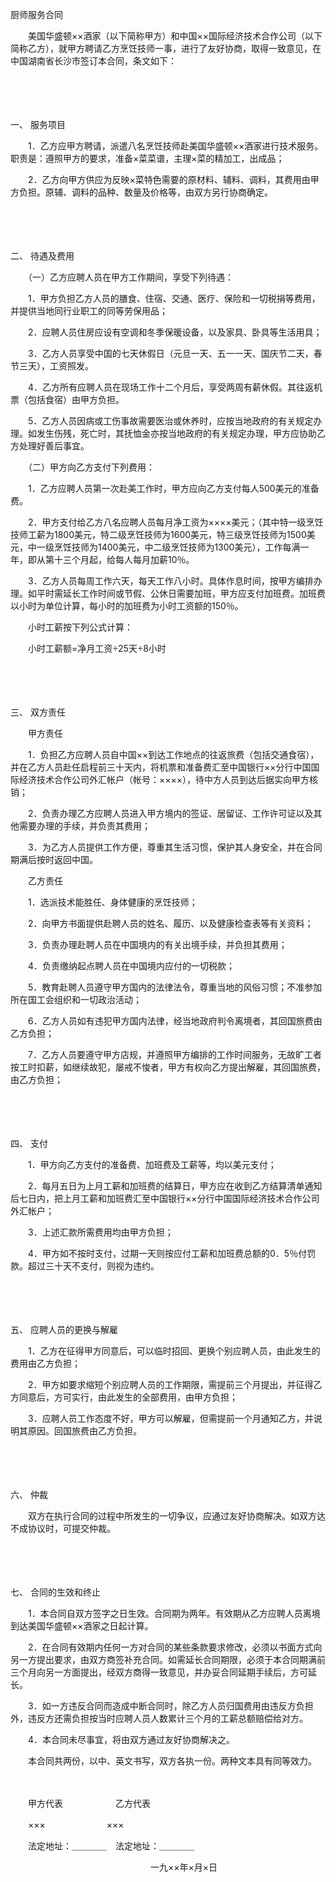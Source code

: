 



厨师服务合同



 

　　美国华盛顿××酒家（以下简称甲方）和中国××国际经济技术合作公司（以下简称乙方），就甲方聘请乙方烹饪技师一事，进行了友好协商，取得一致意见，在中国湖南省长沙市签订本合同，条文如下：

　　

　　

一、
服务项目

　　1．乙方应甲方聘请，派遣八名烹饪技师赴美国华盛顿××酒家进行技术服务。职责是：遵照甲方的要求，准备×菜菜谱，主理×菜的精加工，出成品；

　　2．乙方向甲方供应为反映×菜特色需要的原材料、辅料、调料，其费用由甲方负担。原辅、调料的品种、数量及价格等，由双方另行协商确定。

　　

　　

二、
待遇及费用

　　（一）乙方应聘人员在甲方工作期间，享受下列待遇：

　　1．甲方负担乙方人员的膳食、住宿、交通、医疗、保险和一切税捐等费用，并提供当地同行业职工的同等劳保用品；

　　2．应聘人员住房应设有空调和冬季保暖设备，以及家具、卧具等生活用具；

　　3．乙方人员享受中国的七天休假日（元旦一天、五一一天、国庆节二天，春节三天），工资照发。

　　4．乙方所有应聘人员在现场工作十二个月后，享受两周有薪休假。其往返机票（包括食宿）由甲方负担。

　　5．乙方人员因病或工伤事故需要医治或休养时，应按当地政府的有关规定办理。如发生伤残，死亡时，其抚恤金亦按当地政府的有关规定办理，甲方应协助乙方处理好善后事宜。

　　（二）甲方向乙方支付下列费用：

　　1．乙方应聘人员第一次赴美工作时，甲方应向乙方支付每人500美元的准备费。

　　2．甲方支付给乙方八名应聘人员每月净工资为××××美元；（其中特一级烹饪技师工薪为1800美元，特二级烹饪技师为1600美元，特三级烹饪技师为1500美元，中一级烹饪技师为1400美元，中二级烹饪技师为1300美元），工作每满一年，即从第十三个月起，给每人每月加薪10％。

　　3．乙方人员每周工作六天，每天工作八小时。具体作息时间，按甲方编排办理。如平时需延长工作时间或节假、公休日需要加班，甲方应支付加班费。加班费以小时为单位计算，每小时的加班费为小时工资额的150％。

　　小时工薪按下列公式计算：

　　小时工薪额=净月工资÷25天÷8小时

　　

　　

三、
双方责任

　　甲方责任

　　1．负担乙方应聘人员自中国××到达工作地点的往返旅费（包括交通食宿），并在乙方人员赴任启程前三十天内，将机票和准备费汇至中国银行××分行中国国际经济技术合作公司外汇帐户（帐号：××××），待中方人员到达后据实向甲方核销；

　　2．负责办理乙方应聘人员进入甲方境内的签证、居留证、工作许可证以及其他需要办理的手续，并负责其费用；

　　3．为乙方人员提供工作方便，尊重其生活习惯，保护其人身安全，并在合同期满后按时返回中国。

　　乙方责任

　　1．选派技术能胜任、身体健康的烹饪技师；

　　2．向甲方书面提供赴聘人员的姓名、履历、以及健康检查表等有关资料；

　　3．负责办理赴聘人员在中国境内的有关出境手续，并负担其费用；

　　4．负责缴纳起点聘人员在中国境内应付的一切税款；

　　5．教育赴聘人员遵守甲方国内的法律法令，尊重当地的风俗习惯；不准参加所在国工会组织和一切政治活动；

　　6．乙方人员如有违犯甲方国内法律，经当地政府判令离境者，其回国旅费由乙方负担；

　　7．乙方人员要遵守甲方店规，并遵照甲方编排的工作时间服务，无故旷工者按工时扣薪，如继续故犯，屡戒不悛者，甲方有权向乙方提出解雇，其回国旅费，由乙方负担；

　　

　　

四、
支付

　　1．甲方向乙方支付的准备费、加班费及工薪等，均以美元支付；

　　2．每月五日为上月工薪和加班费的结算日，甲方应在收到乙方结算清单通知后七日内，把上月工薪和加班费汇至中国银行××分行中国国际经济技术合作公司外汇帐户；

　　3．上述汇款所需费用均由甲方负担；

　　4．甲方如不按时支付，过期一天则按应付工薪和加班费总额的0．5％付罚款。超过三十天不支付，则视为违约。

　　

　　

五、
应聘人员的更换与解雇

　　1．乙方在征得甲方同意后，可以临时招回、更换个别应聘人员，由此发生的费用由乙方负担；

　　2．甲方如要求缩短个别应聘人员的工作期限，需提前三个月提出，并征得乙方同意后，方可实行，由此发生的全部费用，由甲方负担；

　　3．应聘人员工作态度不好，甲方可以解雇，但需提前一个月通知乙方，并说明其原因。回国旅费由乙方负担。

　　

　　

六、
仲裁

　　双方在执行合同的过程中所发生的一切争议，应通过友好协商解决。如双方达不成协议时，可提交仲裁。

　　

　　

七、
合同的生效和终止

　　1．本合同自双方签字之日生效。合同期为两年。有效期从乙方应聘人员离境到达美国华盛顿××酒家之日起计算。

　　2．在合同有效期内任何一方对合同的某些条款要求修改，必须以书面方式向另一方提出要求，由双方商签补充合同。如需延长合同期限，必须于本合同期满前三个月向另一方面提出，经双方商得一致意见，并办妥合同延期手续后，方可延长。

　　3．如一方违反合同而造成中断合同时，除乙方人员归国费用由违反方负担外，违反方还需负担按当时应聘人员人数累计三个月的工薪总额赔偿给对方。

　　4．本合同未尽事宜，将由双方通过友好协商解决之。

　　本合同共两份，以中、英文书写，双方各执一份。两种文本具有同等效力。

　　

　　甲方代表　　　　　　乙方代表

　　×××　　　　　　　×××

　　法定地址：＿＿＿＿　法定地址：＿＿＿＿

　　　　　　　　　　　　　　　　一九××年×月×日